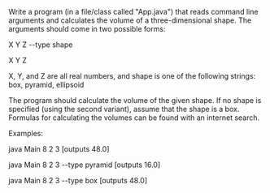 Write a program (in a file/class called "App.java") that reads command line arguments and calculates the volume of a three-dimensional shape. The arguments should come in two possible forms:

X Y Z --type shape

X Y Z

X, Y, and Z are all real numbers, and shape is one of the following strings: box, pyramid, ellipsoid

The program should calculate the volume of the given shape. If no shape is specified (using the second variant), assume that the shape is a box. Formulas for calculating the volumes can be found with an internet search.

Examples:

java Main 8 2 3    [outputs 48.0]

java Main 8 2 3 --type pyramid    [outputs 16.0]

java Main 8 2 3 --type box    [outputs 48.0]





